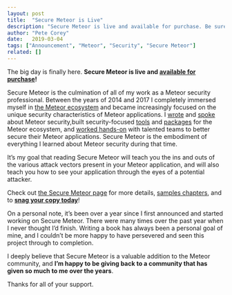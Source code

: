 ```yaml
---
layout: post
title:  "Secure Meteor is Live"
description: "Secure Meteor is live and available for purchase. Be sure to check it out if you're a Meteor developer or application owner!"
author: "Pete Corey"
date:   2019-03-04
tags: ["Announcement", "Meteor", "Security", "Secure Meteor"]
related: []
---
```


The big day is finally here. __Secure Meteor is live and [available for purchase](https://www.securemeteor.com/#buy)!__

Secure Meteor is the culmination of all of my work as a Meteor security professional. Between the years of 2014 and 2017 I completely immersed myself in [the Meteor ecosystem](https://www.meteor.com/) and became increasingly focused on the unique security characteristics of Meteor applications. I [wrote](http://www.petecorey.com/blog/tags/#security) and [spoke](http://www.petecorey.com/blog/2016/03/21/nosql-injection-in-modern-web-applications/) about Meteor security,built security-focused [tools](https://github.com/East5th/package-scan) and [packages](https://github.com/East5th/check-checker) for the Meteor ecosystem, and [worked hands-on](http://www.petecorey.com/blog/2016/05/30/anatomy-of-an-assessment/) with talented teams to better secure their Meteor applications. Secure Meteor is the embodiment of everything I learned about Meteor security during that time.

It’s my goal that reading Secure Meteor will teach you the ins and outs of the various attack vectors present in your Meteor application, and will also teach you how to see your application through the eyes of a potential attacker.

Check out [the Secure Meteor page](https://www.securemeteor.com/) for more details, [samples chapters](https://www.securemeteor.com/#table-of-contents), and to __[snag your copy today](https://www.securemeteor.com/#buy)__!

On a personal note, it’s been over a year since I first announced and started working on Secure Meteor. There were many times over the past year when I never thought I’d finish. Writing a book has always been a personal goal of mine, and I couldn’t be more happy to have persevered and seen this project through to completion.

I deeply believe that Secure Meteor is a valuable addition to the Meteor community, and __I’m happy to be giving back to a community that has given so much to me over the years__.

Thanks for all of your support.
